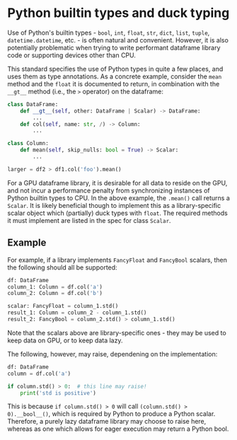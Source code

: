 # Python builtin types and duck typing

Use of Python's builtin types - `bool`, `int`, `float`, `str`, `dict`, `list`,
`tuple`, `datetime.datetime`, etc. - is often natural and convenient. However,
it is also potentially problematic when trying to write performant dataframe
library code or supporting devices other than CPU.

This standard specifies the use of Python types in quite a few places, and uses
them as type annotations. As a concrete example, consider the `mean` method and
the `float` it is documented to return, in combination with the `__gt__` method
(i.e., the `>` operator) on the dataframe:

```python
class DataFrame:
    def __gt__(self, other: DataFrame | Scalar) -> DataFrame:
        ...
    def col(self, name: str, /) -> Column:
        ...

class Column:
    def mean(self, skip_nulls: bool = True) -> Scalar:
        ...

larger = df2 > df1.col('foo').mean()
```

For a GPU dataframe library, it is desirable for all data to reside on the GPU,
and not incur a performance penalty from synchronizing instances of Python
builtin types to CPU. In the above example, the `.mean()` call returns a
`Scalar`. It is likely beneficial though to implement this as a library-specific
scalar object which (partially) duck types with `float`. The required methods it
must implement are listed in the spec for class `Scalar`.

## Example

For example, if a library implements `FancyFloat` and `FancyBool` scalars,
then the following should all be supported:
```python
df: DataFrame
column_1: Column = df.col('a')
column_2: Column = df.col('b')

scalar: FancyFloat = column_1.std()
result_1: Column = column_2 - column_1.std()
result_2: FancyBool = column_2.std() > column_1.std()
```

Note that the scalars above are library-specific ones - they may be used to keep
data on GPU, or to keep data lazy.

The following, however, may raise, dependening on the
implementation:
```python
df: DataFrame
column = df.col('a')

if column.std() > 0:  # this line may raise!
    print('std is positive')
```
This is because `if column.std() > 0` will call `(column.std() > 0).__bool__()`,
which is required by Python to produce a Python scalar.
Therefore, a purely lazy dataframe library may choose to raise here, whereas as
one which allows for eager execution may return a Python bool.
